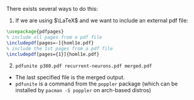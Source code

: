 There exists several ways to do this:
01. If we are using $\LaTeX$ and we want to include an external pdf file:
  ```tex
  \usepackage{pdfpages}
  % include all pages from a pdf file
  \includepdf[pages=-]{homl1e.pdf}
  % include the 1st pages from a pdf file
  \includepdf[pages={1}]{homl1e.pdf}
  ```
02. `pdfunite p380.pdf recurrent-neurons.pdf merged.pdf`
  - The last specified file is the merged output.
  - `pdfunite` is a command from the `poppler` package (which can be installed by `pacman -S poppler` on arch-based distros)
